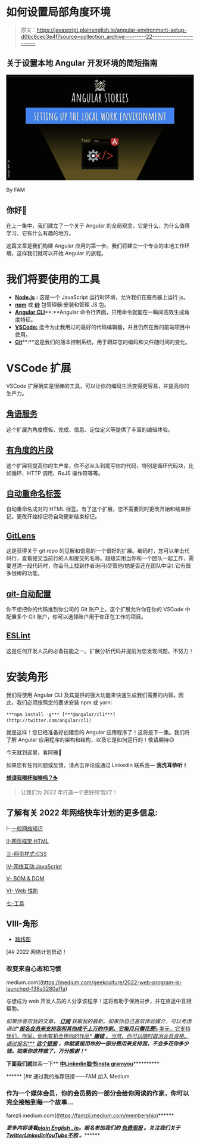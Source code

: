 # 如何设置局部角度环境

> 原文：<https://javascript.plainenglish.io/angular-environment-setup-d0bc8cec3e4f?source=collection_archive---------22----------------------->

## 关于设置本地 Angular 开发环境的简短指南

![](img/12142289d4831e0e534f678132ff85bd.png)

By FAM

## 你好👋

在上一集中，我们建立了一个关于 Angular 的全局观念，它是什么，为什么值得学习，它有什么有趣的地方。

这篇文章是我们构建 Angular 应用的第一步。我们将建立一个专业的本地工作环境，这样我们就可以开始 Angular 的旅程。

# 我们将要使用的工具

*   [**Node.js**](https://nodejs.org/en/) **:** 这是一个 JavaScript 运行时环境，允许我们在服务器上运行 js。
*   [**npm**](https://www.npmjs.com/) 或 [**纱**](https://classic.yarnpkg.com/lang/en/) 包管理器:安装和管理 JS 包。
*   [**Angular CLI**](https://www.npmjs.com/package/@angular/cli)**:**Angular 命令行界面，只用命令就能在一瞬间高效生成角度特征。
*   [**VSCode:**](https://code.visualstudio.com/) 迄今为止我用过的最好的代码编辑器，并且仍然在我的前端项目中使用。
*   [**Git**](https://git-scm.com/downloads)**:**这是我们的版本控制系统，用于跟踪您的编码和文件随时间的变化。

# VSCode 扩展

VSCode 扩展确实是很棒的工具，可以让你的编码生活变得更容易，并提高你的生产力。

## [角语服务](https://marketplace.visualstudio.com/items?itemName=Angular.ng-template)

这个扩展为角度模板、完成、信息、定位定义等提供了丰富的编辑体验。

## [有角度的片段](https://marketplace.visualstudio.com/items?itemName=johnpapa.Angular2)

这个扩展将提高你的生产率，你不必从头到尾写你的代码，特别是循环代码块，比如循环、HTTP 调用、RxJS 操作符等等。

## [自动重命名标签](https://marketplace.visualstudio.com/items?itemName=formulahendry.auto-rename-tag)

自动重命名成对的 HTML 标签。有了这个扩展，您不需要同时更改开始和结束标记。更改开始标记将自动更新结束标记。

## [GitLens](https://marketplace.visualstudio.com/items?itemName=eamodio.gitlens)

这是获得关于 git repo 的见解和信息的一个很好的扩展。编码时，您可以单击代码行，查看提交当前行的人和提交的名称。超级实用当你和一个团队一起工作，需要澄清一段代码时，你会马上找到作者询问(尽管他/她是否还在团队中😜).它有很多很棒的功能。

## [git-自动配置](https://marketplace.visualstudio.com/items?itemName=shyykoserhiy.git-autoconfig)

你不想把你的代码推到你公司的 Git 账户上。这个扩展允许你在你的 VSCode 中配置多个 Git 账户，你可以选择账户用于你正在工作的项目。

## [ESLint](https://marketplace.visualstudio.com/items?itemName=dbaeumer.vscode-eslint)

这是任何开发人员的必备技能之一。扩展分析代码并提前为您发现问题。不努力！

# 安装角形

我们将使用 Angular CLI 及其提供的强大功能来快速生成我们需要的内容。因此，我们必须按照您的要求安装 npm 或 yarn:

```
***npm install -g*** [***@angular/cli***](http://twitter.com/angular/cli)
```

就是这样！您已经准备好创建您的 Angular 应用程序了！这将是下一集。我们将了解 Angular 应用程序的架构和结构，以及它是如何运行的！敬请期待😉

今天就到这里，看阿雅🙋

如果您有任何问题或反馈，请点击评论或通过 LinkedIn 联系我— **我洗耳恭听！**

[**想请我喝杯咖啡吗？☕️**](https://www.buymeacoffee.com/fatimaamzil)

> 让我们为 2022 年打造一个更好的‘我们’！

## 了解有关 2022 年网络快车计划的更多信息:

I- [一般网络知识](https://medium.com/geekculture/2022-web-program-chapter-n-1-is-done-499fb0707220?source=your_stories_page----------------------------------------)

[II-网页框架:HTML](https://famzil.medium.com/your-html-essentials-69d9b2349355?source=your_stories_page----------------------------------------)

[三-网页样式:CSS](https://medium.com/geekculture/recap-of-the-css-chapter-ae388d51e564?source=your_stories_page----------------------------------------)

[IV-网络互动:JavaScript](https://levelup.gitconnected.com/congrats-to-js-chapter-finishers-e38a3ca1612c)

[V- BOM & DOM](http://8c48)

[VI- Web 性能](/my-web-articles-roadmap-for-2022-20387cab9b07#e71b)

[七-工具](https://famzil.medium.com/6-essential-frontend-tools-a95995f85eee?source=your_stories_page-------------------------------------)

## VIII-角形

*   [路线图](https://famzil.medium.com/angular-stories-the-opening-c44d6341e8f3)

[](https://medium.com/geekculture/2022-web-program-is-launched-f38a3280af1a) [## 2022 网络计划启动！

### 改变来自心态和习惯

medium.com](https://medium.com/geekculture/2022-web-program-is-launched-f38a3280af1a) 

与想成为 web 开发人员的人分享该程序！这将有助于保持进步，并在旅途中互相帮助。

*如果你喜欢我的文章，* [***订阅***](https://famzil.medium.com/subscribe) *获取我的最新。如果你自己喜欢体验媒介，可以考虑通过**[***报名会员来支持我和其他成千上万的作家。它每月只需花费***5 美元，它支持我们，作家，你也有机会用你的作品* ***赚钱*** *。当然，你可以随时取消会员资格。通过报名****](https://famzil.medium.com/membership) ***[*这个链接*](https://famzil.medium.com/membership) *，你就直接用你的一部分费用来支持我，不会多花你多少钱。如果你这样做了，万分感谢！*****

**下面我们就**联系一下** [**中**](https://medium.com/@famzil/)**[**Linkedin**](https://www.linkedin.com/in/fatima-amzil-9031ba95/)**[**脸书**](https://www.facebook.com/The-Front-End-World)**[**insta gram**](https://www.instagram.com/the_frontend_world/)**[**you**](https://www.youtube.com/channel/UCaxr-f9r6P1u7Y7SKFHi12g)**********

******[](https://famzil.medium.com/membership) [## 通过我的推荐链接——FAM 加入 Medium

### 作为一个媒体会员，你的会员费的一部分会给你阅读的作家，你可以完全接触到每一个故事…

famzil.medium.com](https://famzil.medium.com/membership)****** 

*******更多内容请看*[***plain English . io***](https://plainenglish.io/)*。报名参加我们的* [***免费周报***](http://newsletter.plainenglish.io/) *。关注我们关于*[***Twitter***](https://twitter.com/inPlainEngHQ)[***LinkedIn***](https://www.linkedin.com/company/inplainenglish/)*[***YouTube***](https://www.youtube.com/channel/UCtipWUghju290NWcn8jhyAw)*[***不和***](https://discord.gg/GtDtUAvyhW) *。*********